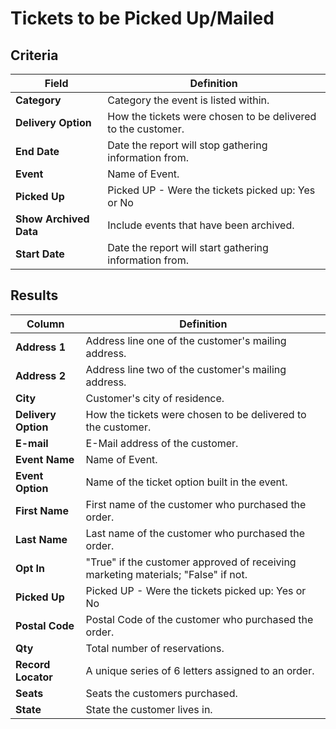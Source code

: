 # Tickets to be Picked Up/Mailed

## Criteria

| **Field** | **Definition** |
| --- | --- |
| **Category** | Category the event is listed within. |
| **Delivery Option** | How the tickets were chosen to be delivered to the customer. |
| **End Date** | Date the report will stop gathering information from. |
| **Event** |Name of Event.|
| **Picked Up** | Picked UP - Were the tickets picked up: Yes or No |
| **Show Archived Data** | Include events that have been archived. |
| **Start Date** | Date the report will start gathering information from. |

## Results

| **Column** | **Definition** |
| --- | --- |
| **Address 1** | Address line one of the customer's mailing address. |
| **Address 2** | Address line two of the customer's mailing address. |
| **City** | Customer's city of residence. |
| **Delivery Option** | How the tickets were chosen to be delivered to the customer. |
| **E-mail** | E-Mail address of the customer. |
| **Event Name** | Name of Event.|
| **Event Option** | Name of the ticket option built in the event. |
| **First Name** | First name of the customer who purchased the order. |
| **Last Name** | Last name of the customer who purchased the order. |
| **Opt In** | "True" if the customer approved of receiving marketing materials; "False" if not. |
| **Picked Up** | Picked UP - Were the tickets picked up: Yes or No |
| **Postal Code** | Postal Code of the customer who purchased the order.|
| **Qty** | Total number of reservations. |
| **Record Locator** | A unique series of 6 letters assigned to an order. |
| **Seats** | Seats the customers purchased. |
| **State** | State the customer lives in. |

